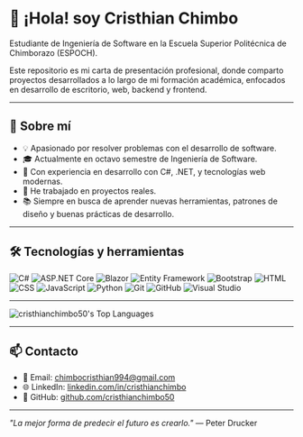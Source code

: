 # 👋 ¡Hola! soy Cristhian Chimbo

Estudiante de Ingeniería de Software en la Escuela Superior Politécnica de Chimborazo (ESPOCH). 

Este repositorio es mi carta de presentación profesional, donde comparto proyectos desarrollados a lo largo de mi formación académica, enfocados en desarrollo de escritorio, web, backend y frontend.

---

## 🌟 Sobre mí

- 💡 Apasionado por resolver problemas con el desarrollo de software.
- 🎓 Actualmente en octavo semestre de Ingeniería de Software.
- 🔧 Con experiencia en desarrollo con C#, .NET, y tecnologías web modernas.
- 🧪 He trabajado en proyectos reales.
- 📚 Siempre en busca de aprender nuevas herramientas, patrones de diseño y buenas prácticas de desarrollo.

---

## 🛠️ Tecnologías y herramientas

![C#](https://img.shields.io/badge/C%23-%23239120.svg?style=for-the-badge&logo=c-sharp&logoColor=white)
![ASP.NET Core](https://img.shields.io/badge/ASP.NET%20Core-512BD4?style=for-the-badge&logo=.net&logoColor=white)
![Blazor](https://img.shields.io/badge/Blazor-512BD4?style=for-the-badge&logo=blazor&logoColor=white)
![Entity Framework](https://img.shields.io/badge/Entity%20Framework-3C3C3C?style=for-the-badge&logo=.net&logoColor=white)
![Bootstrap](https://img.shields.io/badge/Bootstrap-7952B3?style=for-the-badge&logo=bootstrap&logoColor=white)
![HTML](https://img.shields.io/badge/HTML5-E34F26?style=for-the-badge&logo=html5&logoColor=white)
![CSS](https://img.shields.io/badge/CSS3-1572B6?style=for-the-badge&logo=css3&logoColor=white)
![JavaScript](https://img.shields.io/badge/JavaScript-F7DF1E?style=for-the-badge&logo=javascript&logoColor=black)
![Python](https://img.shields.io/badge/Python-3776AB?style=for-the-badge&logo=python&logoColor=white)
![Git](https://img.shields.io/badge/Git-F05032?style=for-the-badge&logo=git&logoColor=white)
![GitHub](https://img.shields.io/badge/GitHub-181717?style=for-the-badge&logo=github&logoColor=white)
![Visual Studio](https://img.shields.io/badge/Visual%20Studio-5C2D91?style=for-the-badge&logo=visual%20studio&logoColor=white)

---

![cristhianchimbo50's Top Languages](https://github-readme-stats.vercel.app/api/top-langs/?username=cristhianchimbo50&theme=vue-dark&show_icons=true&hide_border=true&layout=compact)

---
## 📫 Contacto

- 📧 Email: chimbocristhian994@gmail.com  
- 🌐 LinkedIn: [linkedin.com/in/cristhianchimbo](https://www.linkedin.com/in/cristhian-pa%C3%BAl-chimbo-ortiz-40b5931a9/)  
- 🐙 GitHub: [github.com/cristhianchimbo50](https://github.com/cristhianchimbo50)

---


 *"La mejor forma de predecir el futuro es crearlo."* — Peter Drucker
